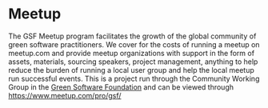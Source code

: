 # Meetup

The GSF Meetup program facilitates the growth of the global community of green software practitioners. 
We cover for the costs of running a meetup on meetup.com and provide meetup organizations with support in the form of assets, materials, sourcing speakers, project management, anything to help reduce the burden of running a local user group and help the local meetup run successful events.
This is a project run through the Community Working Group in the [Green Software Foundation](https://greensoftware.foundation) and can be viewed through https://www.meetup.com/pro/gsf/

